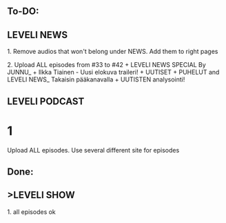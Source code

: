 <h2>To-DO:</h2>
<h2>LEVELI NEWS</h2>
<p>1. Remove audios that won't belong under NEWS. Add them to right pages</p> 
<p>2. Upload ALL episodes from #33 to #42 + LEVELI NEWS SPECIAL By JUNNU_ + Ilkka Tiainen - Uusi elokuva traileri! + UUTISET + PUHELUT 
and LEVELI NEWS_ Takaisin pääkanavalla + UUTISTEN analysointi!</p>
<h2>LEVELI PODCAST</h2>
<h1>1</h1><p>Upload ALL episodes. Use several different site for episodes</p>

<h2>Done:</h2>
<h2>>LEVELI SHOW</h2> 
<p>1. all episodes ok</p>
